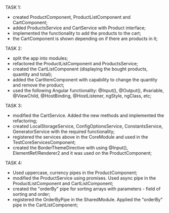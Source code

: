 TASK 1:
- created ProductComponent, ProductListComponent and CartComponent;
- added ProductsService and CartService with Product interface;
- implemented the functionality to add the products to the cart;
- the CartComponent is shown depending on if there are products in it;

TASK 2:
- split the app into modules;
- refactored the ProductListComponent and ProductsService;
- created the CartListComponent (displaying the bought products, quantity and total);
- added the СartItemComponent with capability to change the quantity and remove the product;
- used the following Angular functionality:  @Input(), @Output(), #variable, @ViewChild, @HostBinding, @HostListener, ngStyle, ngClass, etc;

TASK 3:
- modified the CartService. Added the new methods and implemented the refactoring;
- created LocalStorageService, ConfigOptionsService, ConstantsService, GeneratorService with the required functionality;
- registered the services above in the CoreModule and used in the TestCoreServicesComponent;
- created the BorderThemeDirective with using @Input(), ElementRef/Renderer2 and it was used on the ProductComponent;

TASK 4:
- Used uppercase, currency pipes in the ProductComponent;
- modified the ProductService using promises. Used async pipe in the ProductListComponent and CartListComponent;
- created the "orderBy" pipe for sorting arrays with parameters - field of sorting and order;
- registered the OrderByPipe in the SharedModule. Applied the "orderBy" pipe in the CartListComponent;
